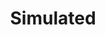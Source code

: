 ---
title: Simulated
crosslinks:
- shittysimulated
- oddlysatisfying
- xkcd
- ConfusedBoners
- woahdude
- noisygifs
- mildlypenis
- gifs
- oeCake
- glitch_art
- AskReddit
- CFD
- redditisfun
- videos
- SCP
- OPDelivers
- Unity3D
- oddlyterrifying
- nocontext
---